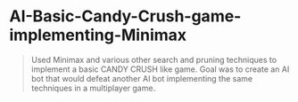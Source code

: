 # AI-Basic-Candy-Crush-game-implementing-Minimax
> Used Minimax and various other search and pruning techniques to implement a basic CANDY CRUSH like game.
> Goal was to create an AI bot that would defeat another AI bot implementing the same techniques in a multiplayer game.
